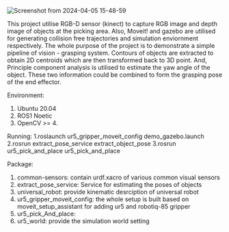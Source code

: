 
![Screenshot from 2024-04-05 15-48-59](https://github.com/ryanyu512/robot_manipulator/assets/19774686/d5af2b7f-65cb-4f1b-b676-ff4056b475e8)


This project utilise RGB-D sensor (kinect) to capture RGB image and depth image of objects at the picking area. Also, Moveit! and gazebo are utilised for generating collision free trajectories and simulation enviornment respectively. The whole purpose of the project is to demonstrate a simple pipeline of vision - grasping system. Contours of objects are extracted to obtain 2D centroids which are then transformed back to 3D point. And, Principle component analysis is utilised to estimate the yaw angle of the object. These two information could be combined to form the grasping pose of the end effector. 

Environment:
1. Ubuntu 20.04
2. ROS1 Noetic
3. OpenCV >= 4.

Running:
1.roslaunch ur5_gripper_moveit_config demo_gazebo.launch
2.rosrun extract_pose_service extract_object_pose 
3.rosrun ur5_pick_and_place ur5_pick_and_place

Package:
1. common-sensors: contain urdf.xacro of various common visual sensors
2. extract_pose_service: Service for estimating the poses of objects
3. universal_robot: provide kinematic desrciption of universal robot
4. ur5_gripper_moveit_config: the whole setup is built based on moveit_setup_assistant for adding ur5 and robotiq-85 gripper
5. ur5_pick_And_place: 
6. ur5_world: provide the simulation world setting
